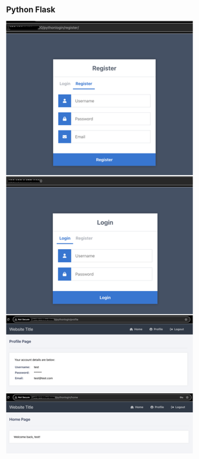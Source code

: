 ## Python Flask

![Python Register](pythonregister.png)
![Python login](pythonlogin.png)
![Python Profile](pythonprofile.png)
![Python login Homepage](pythonloginHomepage.png)